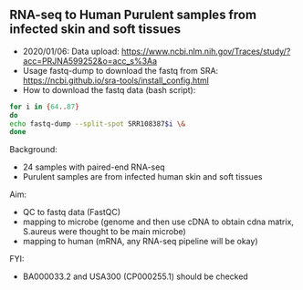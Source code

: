 ## RNA-seq to Human Purulent samples from infected skin and soft tissues

* 2020/01/06: Data upload: https://www.ncbi.nlm.nih.gov/Traces/study/?acc=PRJNA599252&o=acc_s%3Aa
* Usage fastq-dump to download the fastq from SRA: https://ncbi.github.io/sra-tools/install_config.html
* How to download the fastq data (bash script): 
```bash
for i in {64..87}
do
echo fastq-dump --split-spot SRR108387$i \&
done
```
Background: 
* 24 samples with paired-end RNA-seq
* Purulent samples are from infected human skin and soft tissues

Aim: 
* QC to fastq data (FastQC)
* mapping to microbe (genome and then use cDNA to obtain cdna matrix, S.aureus were thought to be main microbe)
* mapping to human (mRNA, any RNA-seq pipeline will be okay)

FYI:
* BA000033.2 and USA300 (CP000255.1) should be checked

